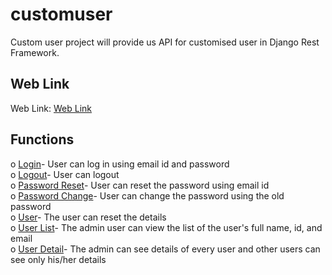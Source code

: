 # customuser

Custom user project will provide us API for customised user in Django Rest Framework.

## Web Link

Web Link: [Web Link](http://placementassessment.pythonanywhere.com/api/v1/login/)

## Functions

o [Login](http://placementassessment.pythonanywhere.com/api/v1/login/)- User can log in using email id and password<br />
o [Logout](http://placementassessment.pythonanywhere.com/api/v1/logout/)- User can logout<br />
o [Password Reset](http://placementassessment.pythonanywhere.com/api/v1/password/reset/)- User can reset the password using email id<br />
o [Password Change](http://placementassessment.pythonanywhere.com/api/v1/password/change/)- User can change the password using the old password<br />
o [User](http://placementassessment.pythonanywhere.com/api/v1/user/)- The user can reset the details<br />
o [User List](http://placementassessment.pythonanywhere.com/api/v1/user/list/)- The admin user can view the list of the user's full name, id, and email<br />
o [User Detail](http://placementassessment.pythonanywhere.com/api/v1/user/detail/)- The admin can see details of every user and other users can see only his/her details<br />
